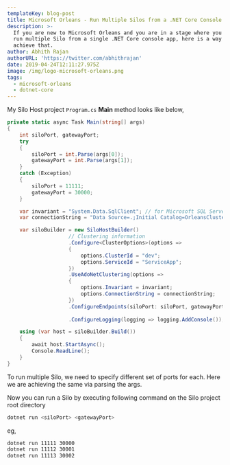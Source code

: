 ```yaml
---
templateKey: blog-post
title: Microsoft Orleans - Run Multiple Silos from a .NET Core Console App
description: >-
  If you are new to Microsoft Orleans and you are in a stage where you want to
  run multiple Silo from a single .NET Core console app, here is a way to
  achieve that.
author: Abhith Rajan
authorURL: 'https://twitter.com/abhithrajan'
date: 2019-04-24T12:11:27.975Z
image: /img/logo-microsoft-orleans.png
tags:
  - microsoft-orleans
  - dotnet-core
---
```

My Silo Host project `Program.cs` **Main** method looks like below,

```c#
private static async Task Main(string[] args)
{
    int siloPort, gatewayPort;
    try
    {
        siloPort = int.Parse(args[0]);
        gatewayPort = int.Parse(args[1]);
    }
    catch (Exception)
    {
        siloPort = 11111;
        gatewayPort = 30000;
    }

    var invariant = "System.Data.SqlClient"; // for Microsoft SQL Server
    var connectionString = "Data Source=.;Initial Catalog=OrleansCluster;Integrated Security=True;Pooling=False;Max Pool Size=200;MultipleActiveResultSets=True";

    var siloBuilder = new SiloHostBuilder()
                    // Clustering information
                    .Configure<ClusterOptions>(options =>
                    {
                        options.ClusterId = "dev";
                        options.ServiceId = "ServiceApp";
                    })
                    .UseAdoNetClustering(options =>
                    {
                        options.Invariant = invariant;
                        options.ConnectionString = connectionString;
                    })
                    .ConfigureEndpoints(siloPort: siloPort, gatewayPort: gatewayPort)                    
                    .ConfigureLogging(logging => logging.AddConsole());

    using (var host = siloBuilder.Build())
    {
        await host.StartAsync();
        Console.ReadLine();
    }
}
```
To run multiple Silo, we need to specify different set of ports for each. Here we are achieving the same via parsing the args.
 
Now you can run a Silo by executing following command on the Silo project root directory

```bash
dotnet run <siloPort> <gatewayPort>
```
eg, 
```bash
dotnet run 11111 30000
dotnet run 11112 30001
dotnet run 11113 30002
```
